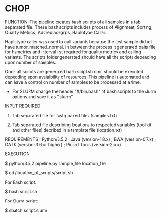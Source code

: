 # CHOP

FUNCTION: The pipeline creates bash scripts of all samples in a tab separated file. These bash scripts includes process of Alignment, Sorting, Quality Metrics, Addreplacegrps, Haplotype Caller.

Haplotype caller was used to call variants because the test sample didnot have tumor_matched_normal. In between the process it generated baits file for hsmetrics and interval list required for quality metrics and calling variants. The scripts folder generated should have all the scripts depending upon number of samples.

Once all scripts are generated bash scipt.sh cmd should be executed depecding upon avaialbility of resources, This pipeline is automated and can have a control on number of samples to be processed at a time.

* For SLURM change the header "#/bin/bash" of bash scripts to the slurm options and save it as ".slurm"

INPUT REQUIRED 
1. Tab separated file for fastq paired files (samples.txt)
             
2. Tab separated file describing locations to respected variables (tool kit and other files) decribed in a template file (location.txt)

REQUIREMENTS :
Python/3.5.2 ; 
Java (version-1.8.x) ; 
BWA (version-0.7.x) ; 
GATK (version-3.6 or higher) ; 
Picard Tools (version-2.x.x)

EXECUTION:
    
$ python/3.5.2 pipeline.py sample_file location_file

$ cd /location_of_scripts/script.sh

For Bash script:

$ bash script.sh

For Slurm script:

$ sbatch script.slurm       
